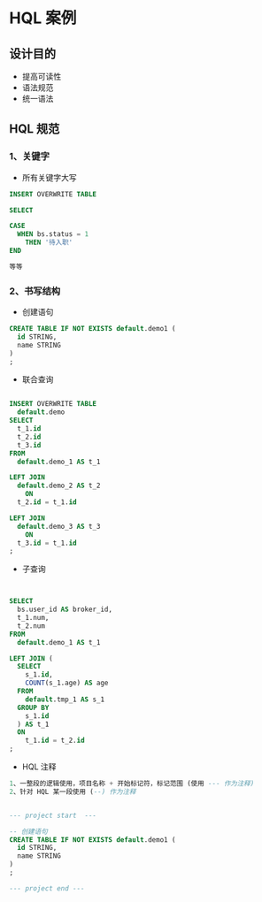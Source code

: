 # HQL 案例

## 设计目的

- 提高可读性
- 语法规范
- 统一语法

## HQL 规范


### 1、关键字

- 所有关键字大写

``` sql
INSERT OVERWRITE TABLE

SELECT

CASE
  WHEN bs.status = 1
    THEN '待入职'
END

等等
```


### 2、书写结构

- 创建语句

``` sql
CREATE TABLE IF NOT EXISTS default.demo1 (
  id STRING,
  name STRING
)
;

```


- 联合查询

``` sql

INSERT OVERWRITE TABLE
  default.demo
SELECT
  t_1.id
  t_2.id
  t_3.id
FROM
  default.demo_1 AS t_1

LEFT JOIN
  default.demo_2 AS t_2
    ON
  t_2.id = t_1.id

LEFT JOIN
  default.demo_3 AS t_3
    ON
  t_3.id = t_1.id
;

```


- 子查询

``` sql


SELECT
  bs.user_id AS broker_id,
  t_1.num,
  t_2.num
FROM
  default.demo_1 AS t_1

LEFT JOIN (
  SELECT
    s_1.id,
    COUNT(s_1.age) AS age
  FROM
    default.tmp_1 AS s_1
  GROUP BY
    s_1.id
  ) AS t_1
  ON
    t_1.id = t_2.id
;
```


- HQL 注释

``` sql
1、一整段的逻辑使用，项目名称 + 开始标记符，标记范围 (使用 --- 作为注释)
2、针对 HQL 某一段使用 (--) 作为注释


--- project start  ---

-- 创建语句
CREATE TABLE IF NOT EXISTS default.demo1 (
  id STRING,
  name STRING
)
;

--- project end ---

```
